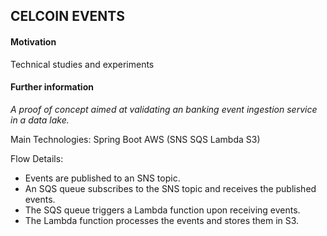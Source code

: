 <h2>CELCOIN EVENTS</h2>

<h4>Motivation</h4>

Technical studies and experiments

<h4>Further information</h4>

_A proof of concept aimed at validating an banking event ingestion service in a data lake._

Main Technologies: Spring Boot AWS (SNS SQS Lambda S3)

Flow Details:
 - Events are published to an SNS topic.
 - An SQS queue subscribes to the SNS topic and receives the published events.
 - The SQS queue triggers a Lambda function upon receiving events.
 - The Lambda function processes the events and stores them in S3.